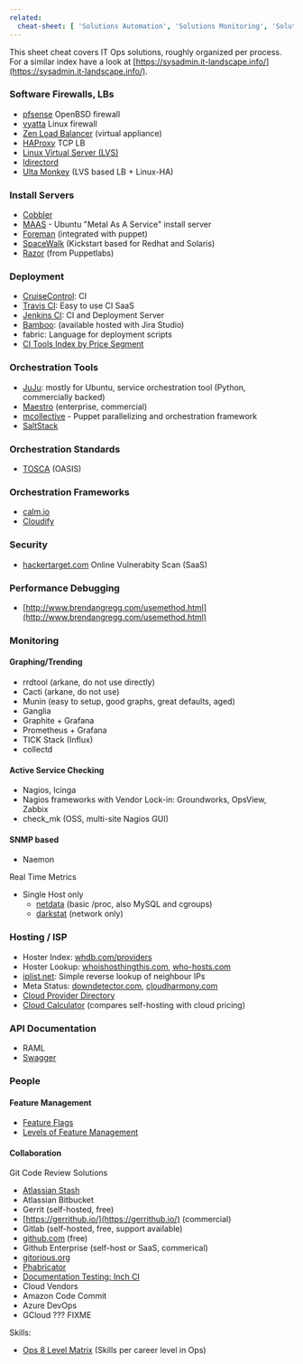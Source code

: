 ```yaml
---
related:
  cheat-sheet: [ 'Solutions Automation', 'Solutions Monitoring', 'Solutions NoSQL', 'Solutions Virtualization']
---
```


This sheet cheat covers IT Ops solutions, roughly organized per process.
For a similar index have a look at
[https://sysadmin.it-landscape.info/](https://sysadmin.it-landscape.info/).

### Software Firewalls, LBs

-   [pfsense](http://pfsense.org/) OpenBSD firewall
-   [vyatta](http://vyatta.org/) Linux firewall
-   [Zen Load Balancer](http://zenloadbalancer.com/) (virtual appliance)
-   [HAProxy](http://haproxy.1wt.eu/) TCP LB
-   [Linux Virtual Server (LVS)](http://www.linuxvirtualserver.org/)
-   [ldirectord](http://horms.net/projects/ldirectord/)
-   [Ulta Monkey](http://www.ultramonkey.org/) (LVS based LB + Linux-HA)

### Install Servers

-   [Cobbler](http://www.cobblerd.org/)
-   [MAAS](http://www.ubuntu.com/cloud/tools/maas) - Ubuntu "Metal As A Service" install server
-   [Foreman](http://theforeman.org/) (integrated with puppet)
-   [SpaceWalk](http://spacewalk.redhat.com) (Kickstart based for Redhat and Solaris)
-   [Razor](https://github.com/puppetlabs/razor-server) (from Puppetlabs)

### Deployment

-   [CruiseControl](http://cruisecontrol.sourceforge.net/): CI
-   [Travis CI](https://travis-ci.org): Easy to use CI SaaS
-   [Jenkins CI](https://wiki.jenkins-ci.org): CI and Deployment Server
-   [Bamboo](https://www.atlassian.com/software/bamboo/): (available
    hosted with Jira Studio)
-   fabric: Language for deployment scripts
-   [CI Tools Index by Price Segment](http://citconf.com/wiki/index.php?title=Different_CI_Tools)

### Orchestration Tools

-   [JuJu](https://launchpad.net/juju): mostly for Ubuntu, service
    orchestration tool (Python, commercially backed)
-   [Maestro](http://www.maestrodev.com/) (enterprise, commercial)
-   [mcollective](http://puppetlabs.com/mcollective) - Puppet
    parallelizing and orchestration framework
-   [SaltStack](http://www.saltstack.com/community/)

### Orchestration Standards

-   [TOSCA](https://www.oasis-open.org/committees/tc_home.php?wg_abbrev=tosca) (OASIS)

### Orchestration Frameworks

-   [calm.io](https://calm.io)
-   [Cloudify](http://getcloudify.org/)

### Security

-   [hackertarget.com](https://hackertarget.com/) Online Vulnerabity Scan (SaaS)

### Performance Debugging

-   [http://www.brendangregg.com/usemethod.html](http://www.brendangregg.com/usemethod.html)

### Monitoring

#### Graphing/Trending

-   rrdtool (arkane, do not use directly)
-   Cacti (arkane, do not use)
-   Munin (easy to setup, good graphs, great defaults, aged)
-   Ganglia
-   Graphite + Grafana
-   Prometheus + Grafana
-   TICK Stack (Influx)
-   collectd

#### Active Service Checking

-   Nagios, Icinga
-   Nagios frameworks with Vendor Lock-in: Groundworks, OpsView, Zabbix
-   check\_mk (OSS, multi-site Nagios GUI)

#### SNMP based

-   Naemon

Real Time Metrics

-   Single Host only
    -   [netdata](https://github.com/firehol/netdata) (basic /proc, also
        MySQL and cgroups)
    -   [darkstat](https://unix4lyfe.org/darkstat/) (network only)

### Hosting / ISP

-   Hoster Index: [whdb.com/providers](http://whdb.com/providers)
-   Hoster Lookup:
    [whoishosthingthis.com](http://www.whoishostingthis.com/),
    [who-hosts.com](http://who-hosts.com/)
-   [iplist.net](http://iplist.net): Simple reverse lookup of neighbour
    IPs
-   Meta Status: [downdetector.com](https://downdetector.com/),
    [cloudharmony.com](https://cloudharmony.com)
-   [Cloud Provider Directory](https://cloudharmony.com/cloudsquare)
-   [Cloud Calculator](http://www.thecloudcalculator.com/) (compares
    self-hosting with cloud pricing)

### API Documentation

- RAML
- [Swagger](http://editor.swagger.io)

### People

#### Feature Management

-   [Feature Flags](http://swreflections.blogspot.de/2014/08/feature-toggles-are-one-of-worst-kinds.html)
-   [Levels of Feature Management](https://thenewstack.io/level-feature-management-right-team/?utm_content=buffer1b569&utm_medium=social&utm_source=twitter.com&utm_campaign=buffer)

#### Collaboration

Git Code Review Solutions

-   [Atlassian Stash](https://de.atlassian.com/software/stash)
-   Atlassian Bitbucket
-   Gerrit (self-hosted, free)
-   [https://gerrithub.io/](https://gerrithub.io/) (commercial)
-   Gitlab (self-hosted, free, support available)
-   [github.com](https://github.com) (free)
-   Github Enterprise (self-host or SaaS, commerical)
-   [gitorious.org](https://gitorious.org/)
-   [Phabricator](http://phabricator.org/comparison/)
-   [Documentation Testing: Inch CI](http://inch-ci.org/)
-   Cloud Vendors
   - Amazon Code Commit
   - Azure DevOps
   - GCloud ??? FIXME

Skills:

-   [Ops 8 Level Matrix](http://webcache.googleusercontent.com/search?q=cache:umLUawx4v6IJ:www.verber.com/mark/sysadm/ops-8level-matrix.xls+verber+ops+level&cd=1&hl=en&ct=clnk)
    (Skills per career level in Ops)

